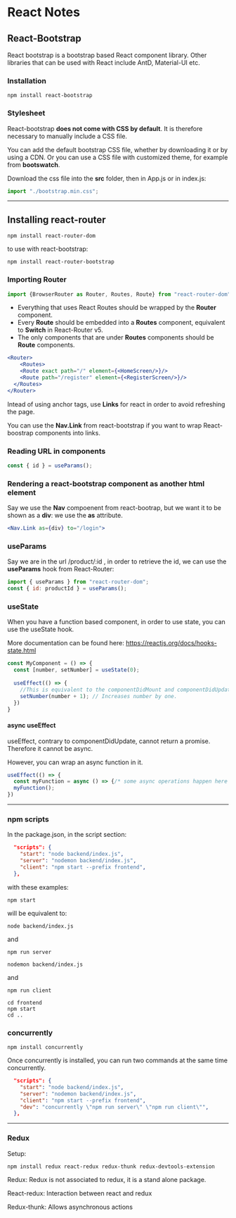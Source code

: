 # React Notes

## React-Bootstrap

React bootstrap is a bootstrap based React component library. Other libraries that can be used with React include AntD, Material-UI etc.

### Installation

```terminal
npm install react-bootstrap
```

### Stylesheet

React-bootstrap **does not come with CSS by default**. It is therefore necessary to manually include a CSS file.

You can add the default bootstrap CSS file, whether by downloading it or by using a CDN. Or you can use a CSS file with customized theme, for example from **bootswatch**.

Download the css file into the **src** folder, then in App.js or in index.js:

```js
import "./bootstrap.min.css";
```

---

## Installing react-router

```terminal
npm install react-router-dom
```

to use with react-bootstrap:

```terminal
npm install react-router-bootstrap
```

### Importing Router

```js
import {BrowserRouter as Router, Routes, Route} from "react-router-dom";
```

- Everything that uses React Routes should be wrapped by the **Router** component.
- Every **Route** should be embedded into a **Routes** component, equivalent to **Switch** in React-Router v5.
- The only components that are under **Routes** components should be **Route** components.

```jsx
<Router>
	<Routes>
    <Route exact path="/" element={<HomeScreen/>}/>
    <Route path="/register" element={<RegisterScreen/>}/>
  </Routes>
</Router>
```

Intead of using anchor tags, use **Links** for react in order to avoid refreshing the page.

You can use the **Nav.Link** from react-bootstrap if you want to wrap React-boostrap components into links.

### Reading URL in components

```js
const { id } = useParams();
```

### Rendering a react-bootstrap component as another html element

Say we use the **Nav** compoenent from react-bootrap, but we want it to be shown as a **div**: we use the **as** attribute.

```jsx
<Nav.Link as={div} to="/login">
```

### useParams

Say we are in the url /product/:id , in order to retrieve the id, we can use the **useParams** hook from React-Router:

```js
import { useParams } from "react-router-dom";
const { id: productId } = useParams(); 
```

### useState

When you have a function based component, in order to use state, you can use the useState hook.

More documentation can be found here: https://reactjs.org/docs/hooks-state.html

```js
const MyComponent = () => {
  const [number, setNumber] = useState(0);
  
  useEffect(() => {
    //This is equivalent to the componentDidMount and componentDidUpdate
    setNumber(number + 1); // Increases number by one.
  })
}
```

#### async useEffect

useEffect, contrary to componentDidUpdate, cannot return a promise. Therefore it cannot be async.

However, you can wrap an async function in it.

```js
useEffect(() => {
  const myFunction = async () => {/* some async operations happen here */};
  myFunction();
})
```

---

### npm scripts

In the package.json, in the script section:

```json
  "scripts": {
    "start": "node backend/index.js",
    "server": "nodemon backend/index.js",
    "client": "npm start --prefix frontend",
  },
```

with these examples:

```terminal
npm start
```

will be equivalent to:

```terminal
node backend/index.js
```

and

```terminal
npm run server
```

```terminal
nodemon backend/index.js
```

and

```terminal
npm run client
```

```
cd frontend
npm start
cd ..
```



### concurrently

```terminal
npm install concurrently
```

Once concurrently is installed, you can run two commands at the same time concurrently.

```json
  "scripts": {
    "start": "node backend/index.js",
    "server": "nodemon backend/index.js",
    "client": "npm start --prefix frontend",
    "dev": "concurrently \"npm run server\" \"npm run client\"",
  },
```

---

### Redux

Setup:

```terminal
npm install redux react-redux redux-thunk redux-devtools-extension
```

Redux: Redux is not associated to redux, it is a stand alone package.

React-redux: Interaction between react and redux

Redux-thunk: Allows asynchronous actions

